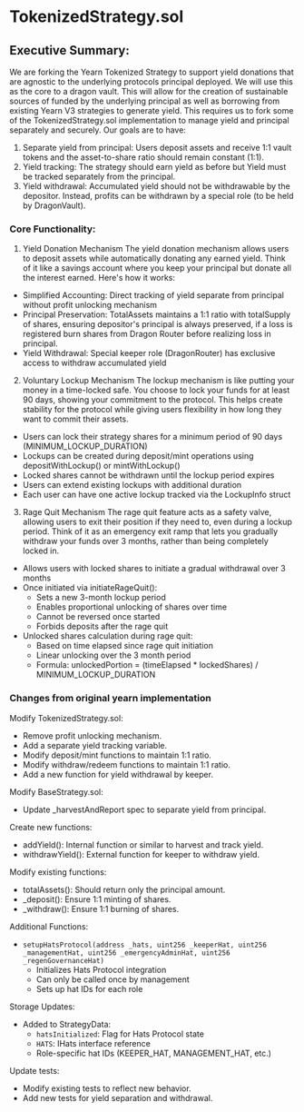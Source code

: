 # TokenizedStrategy.sol

## Executive Summary:
We are forking the Yearn Tokenized Strategy to support yield donations that are agnostic to the underlying protocols principal deployed. We will use this as the core to a dragon vault. This will allow for the creation of sustainable sources of funded by the underlying principal as well as borrowing from existing Yearn V3 strategies to generate yield. This requires us to fork some of the TokenizedStrategy.sol implementation to manage yield and principal separately and securely. Our goals are to have:

1) Separate yield from principal: Users deposit assets and receive 1:1 vault tokens and the asset-to-share ratio should remain constant (1:1).
2) Yield tracking: The strategy should earn yield as before but Yield must be tracked separately from the principal.
3) Yield withdrawal: Accumulated yield should not be withdrawable by the depositor. Instead, profits can be withdrawn by a special role (to be held by DragonVault).

### Core Functionality:

1. Yield Donation Mechanism
The yield donation mechanism allows users to deposit assets while automatically donating any earned yield. Think of it like a savings account where you keep your principal but donate all the interest earned. Here's how it works:

- Simplified Accounting: Direct tracking of yield separate from principal without profit unlocking mechanism
- Principal Preservation: TotalAssets maintains a 1:1 ratio with totalSupply of shares, ensuring depositor's principal is always preserved, if a loss is registered burn shares from Dragon Router before realizing loss in principal.
- Yield Withdrawal: Special keeper role (DragonRouter) has exclusive access to withdraw accumulated yield

2. Voluntary Lockup Mechanism
The lockup mechanism is like putting your money in a time-locked safe. You choose to lock your funds for at least 90 days, showing your commitment to the protocol. This helps create stability for the protocol while giving users flexibility in how long they want to commit their assets.

- Users can lock their strategy shares for a minimum period of 90 days (MINIMUM_LOCKUP_DURATION)
- Lockups can be created during deposit/mint operations using depositWithLockup() or mintWithLockup()
- Locked shares cannot be withdrawn until the lockup period expires
- Users can extend existing lockups with additional duration
- Each user can have one active lockup tracked via the LockupInfo struct

3. Rage Quit Mechanism
The rage quit feature acts as a safety valve, allowing users to exit their position if they need to, even during a lockup period. Think of it as an emergency exit ramp that lets you gradually withdraw your funds over 3 months, rather than being completely locked in.
- Allows users with locked shares to initiate a gradual withdrawal over 3 months
- Once initiated via initiateRageQuit():
  - Sets a new 3-month lockup period
  - Enables proportional unlocking of shares over time
  - Cannot be reversed once started
  - Forbids deposits after the rage quit
- Unlocked shares calculation during rage quit:
  - Based on time elapsed since rage quit initiation
  - Linear unlocking over the 3 month period
  - Formula: unlockedPortion = (timeElapsed * lockedShares) / MINIMUM_LOCKUP_DURATION


### Changes from original yearn implementation
Modify TokenizedStrategy.sol:
- Remove profit unlocking mechanism.
- Add a separate yield tracking variable.
- Modify deposit/mint functions to maintain 1:1 ratio.
- Modify withdraw/redeem functions to maintain 1:1 ratio.
- Add a new function for yield withdrawal by keeper.

Modify BaseStrategy.sol:
- Update _harvestAndReport spec to separate yield from principal.

Create new functions:
- addYield(): Internal function or similar to harvest and track yield.
- withdrawYield(): External function for keeper to withdraw yield.


Modify existing functions:
- totalAssets(): Should return only the principal amount.
- _deposit(): Ensure 1:1 minting of shares.
- _withdraw(): Ensure 1:1 burning of shares.

Additional Functions:

- `setupHatsProtocol(address _hats, uint256 _keeperHat, uint256 _managementHat, uint256 _emergencyAdminHat, uint256 _regenGovernanceHat)`
  - Initializes Hats Protocol integration
  - Can only be called once by management
  - Sets up hat IDs for each role

Storage Updates:

- Added to StrategyData:
  - `hatsInitialized`: Flag for Hats Protocol state
  - `HATS`: IHats interface reference
  - Role-specific hat IDs (KEEPER_HAT, MANAGEMENT_HAT, etc.)

Update tests:
- Modify existing tests to reflect new behavior.
- Add new tests for yield separation and withdrawal.
